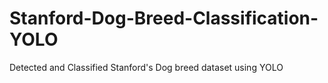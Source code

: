 # Stanford-Dog-Breed-Classification-YOLO
Detected and Classified Stanford's Dog breed dataset using YOLO
